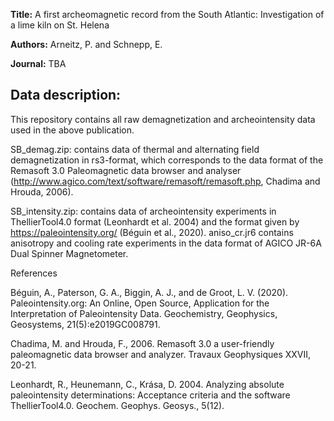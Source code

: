 **Title:** A first archeomagnetic record from the South Atlantic: Investigation of a lime kiln on St. Helena

**Authors:** Arneitz, P. and Schnepp, E.

**Journal:** TBA

## Data description:

This repository contains all raw demagnetization and archeointensity data used in the above publication.

SB_demag.zip: contains data of thermal and alternating field demagnetization in rs3-format, which corresponds to the data format of the Remasoft 3.0 Paleomagnetic data browser and analyser (http://www.agico.com/text/software/remasoft/remasoft.php, Chadima and Hrouda, 2006).

SB_intensity.zip: contains data of archeointensity experiments in ThellierTool4.0 format (Leonhardt et al. 2004) and the format given by https://paleointensity.org/ (Béguin et al.,
2020). aniso_cr.jr6 contains anisotropy and cooling rate experiments in the data format of AGICO JR-6A Dual Spinner Magnetometer. 

References

Béguin, A., Paterson, G. A., Biggin, A. J., and de Groot, L. V. (2020). Paleointensity.org: An Online, Open Source, Application for the Interpretation of Paleointensity Data. Geochemistry, Geophysics, Geosystems, 21(5):e2019GC008791.

Chadima, M. and Hrouda, F., 2006. Remasoft 3.0 a user-friendly paleomagnetic data browser and analyzer. Travaux Geophysiques XXVII, 20-21.

Leonhardt, R., Heunemann, C., Krása, D. 2004. Analyzing absolute paleointensity determinations: Acceptance criteria and the software ThellierTool4.0. Geochem. Geophys. Geosys., 5(12).

